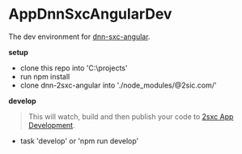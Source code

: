 # AppDnnSxcAngularDev

The dev environment for [dnn-sxc-angular](https://github.com/2sic/dnn-sxc-angular).

**setup**
- clone this repo into 'C:\projects'
- run npm install
- clone dnn-2sxc-angular into './node_modules/@2sic.com/'

**develop**
> This will watch, build and then publish your code to [2sxc App Development](http://app-dev.2sxc.org/).
- task 'develop' or 'npm run develop'
